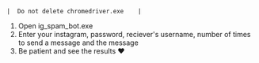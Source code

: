 ~~~~~~~~~~~~~~~~~~~~~~~~~
|  Do not delete chromedriver.exe    |
~~~~~~~~~~~~~~~~~~~~~~~~~

1) Open ig_spam_bot.exe
2) Enter your instagram, password, reciever's username, number of times to send a message and the message
3) Be patient and see the results ♥